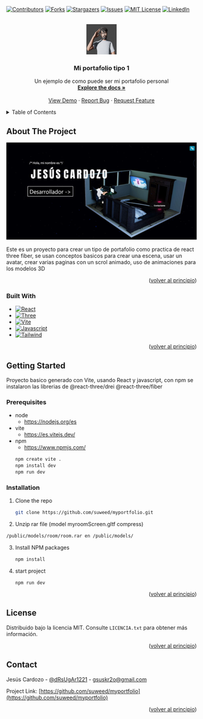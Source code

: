 <!-- Improved compatibility of back to top link: See: https://github.com/othneildrew/Best-README-Template/pull/73 -->
<a name="readme-top"></a>
<!--
*** Thanks for checking out the Best-README-Template. If you have a suggestion
*** that would make this better, please fork the repo and create a pull request
*** or simply open an issue with the tag "enhancement".
*** Don't forget to give the project a star!
*** Thanks again! Now go create something AMAZING! :D
-->



<!-- PROJECT SHIELDS -->
<!--
*** I'm using markdown "reference style" links for readability.
*** Reference links are enclosed in brackets [ ] instead of parentheses ( ).
*** See the bottom of this document for the declaration of the reference variables
*** for contributors-url, forks-url, etc. This is an optional, concise syntax you may use.
*** https://www.markdownguide.org/basic-syntax/#reference-style-links
-->
[![Contributors][contributors-shield]][contributors-url]
[![Forks][forks-shield]][forks-url]
[![Stargazers][stars-shield]][stars-url]
[![Issues][issues-shield]][issues-url]
[![MIT License][license-shield]][license-url]
[![LinkedIn][linkedin-shield]][linkedin-url]

<!-- PROJECT LOGO -->
<br />
<div align="center">
    <a href="https://github.com/suweed/myportfolio">
        <img src="public/models/avatarSelfie.png" alt="Logo" width="80" height="80">
    </a>
    <h3 align="center">Mi portafolio tipo 1</h3>
    <p align="center">
        Un ejemplo de como puede ser mi portafolio personal
        <br />
        <a href="https://github.com/suweed/myportfolio"><strong>Explore the docs »</strong></a>
        <br />
        <br />
        <a href="https://github.com/suweed/myportfolio">View Demo</a>
        ·
        <a href="https://github.com/suweed/myportfolio/issues">Report Bug</a>
        ·
        <a href="https://github.com/suweed/myportfolio/issues">Request Feature</a>
    </p>
</div>

<!-- TABLE OF CONTENTS -->
<details>
  <summary>Table of Contents</summary>
  <ol>
    <li>
      <a href="#about-the-project">About The Project</a>
      <ul>
        <li><a href="#built-with">Built With</a></li>
      </ul>
    </li>
    <li>
      <a href="#getting-started">Getting Started</a>
      <ul>
        <li><a href="#prerequisites">Prerequisites</a></li>
        <li><a href="#installation">Installation</a></li>
      </ul>
    </li>
    <li><a href="#contact">Contact</a></li>
  </ol>
</details>

<!-- ABOUT THE PROJECT -->
## About The Project

[![Product Name Screen Shot][product-screenshot]](https://example.com)

Este es un proyecto para crear un tipo de portafolio como practica de react three fiber, se usan conceptos basicos para crear una escena, usar un avatar, crear varias paginas con un scrol animado, uso de animaciones para los modelos 3D

<p align="right">(<a href="#readme-top">volver al principio</a>)</p>

### Built With

* [![React][React.js]][React-url]
* [![Three][Threejs]][Three-url]
* [![Vite][Vite]][Vite-url]
* [![Javascript][Javascript]][Javascript-url]
* [![Tailwind][Tailwind]][Tailwind-url]

<p align="right">(<a href="#readme-top">volver al principio</a>)</p>



<!-- GETTING STARTED -->
## Getting Started

Proyecto basico generado con Vite, usando React y javascript, con npm se instalaron las librerias de @react-three/drei @react-three/fiber 

### Prerequisites

* node
  - https://nodejs.org/es
* vite
  - https://es.vitejs.dev/
* npm
  - https://www.npmjs.com/
  ```sh
  npm create vite .
  npm install dev
  npm run dev
  ```

### Installation

1. Clone the repo
   ```sh
   git clone https://github.com/suweed/myportfolio.git
   ```
2. Unzip rar file (model myroomScreen.gltf compress)
  ```sh
  /public/models/room/room.rar en /public/models/
  ```
3. Install NPM packages
   ```sh
   npm install
   ```
4. start project
   ```npm
   npm run dev
   ```

<p align="right">(<a href="#readme-top">volver al principio</a>)</p>

<!-- LICENSE -->
## License

Distribuido bajo la licencia MIT. Consulte `LICENCIA.txt` para obtener más información.

<p align="right">(<a href="#readme-top">volver al principio</a>)</p>

<!-- CONTACT -->
## Contact

Jesús Cardozo - [@dRsUgAr1221](https://twitter.com/dRsUgAr1221) - gsuskr2o@gmail.com

Project Link: [https://github.com/suweed/myportfolio](https://github.com/suweed/myportfolio)

<p align="right">(<a href="#readme-top">volver al principio</a>)</p>

<!-- MARKDOWN LINKS & IMAGES -->
<!-- https://www.markdownguide.org/basic-syntax/#reference-style-links -->
[contributors-shield]: https://img.shields.io/github/contributors/suweed/myportfolio.svg?style=for-the-badge
[contributors-url]: https://github.com/suweed/myportfolio/graphs/contributors
[forks-shield]: https://img.shields.io/github/forks/suweed/myportfolio.svg?style=for-the-badge
[forks-url]: https://github.com/suweed/myportfolio/network/members
[stars-shield]: https://img.shields.io/github/stars/suweed/myportfolio.svg?style=for-the-badge
[stars-url]: https://github.com/suweed/myportfolio/stargazers
[license-shield]: https://img.shields.io/github/license/suweed/myportfolio.svg?style=for-the-badge
[license-url]: https://github.com/suweed/myportfolio/LICENSE.txt
[issues-shield]: https://img.shields.io/github/issues/suweed/myportfolio.svg?style=for-the-badge
[issues-url]: https://github.com/suweed/myportfolio/issues
[linkedin-shield]: https://img.shields.io/badge/-LinkedIn-black.svg?style=for-the-badge&logo=linkedin&colorB=555
[linkedin-url]: https://linkedin.com/in/linkedin_username
[product-screenshot]: public/models/homepage.jpg
[React.js]: https://img.shields.io/badge/React-20232A?style=for-the-badge&logo=react&logoColor=61DAFB
[React-url]: https://reactjs.org/
[Threejs]: https://img.shields.io/badge/three-20232A?style=for-the-badge&logo=threedotjs
[Three-url]: https://threejs.org/
[Vite]: https://img.shields.io/badge/vite-20232A?style=for-the-badge&logo=vite
[Vite-url]: https://vitejs.dev/
[Javascript]: https://img.shields.io/badge/javascript-20232A?style=for-the-badge&logo=javascript
[Javascript-url]: https://lenguajejs.com/javascript/
[Tailwind]: https://img.shields.io/badge/Tailwind-20232A?style=for-the-badge&logo=tailwindcss&logoColor=61DAFB
[Tailwind-url]: https://tailwindcss.com/

